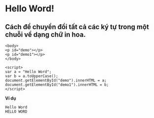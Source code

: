 # Hello Word!
## Cách để chuyển đổi tất cả các ký tự trong một chuỗi về dạng chữ in hoa.
```
<body>
<p id="demo"></p>
<p id="demo1"></p>
</body>
```
```
<script>
var a = "Hello Word";
var b = a.toUpperCase();
document.getElementById("demo").innerHTML = a;
document.getElementById("demo1").innerHTML = b;
</script>
```
**Ví dụ**
```
Hello Word
HELLO WORD
```
